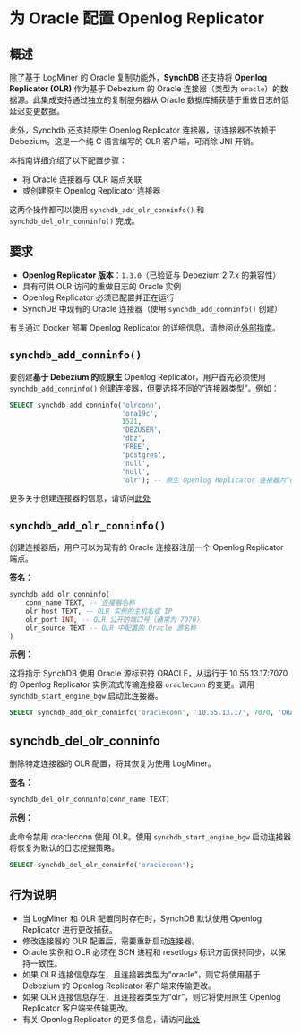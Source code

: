 # 为 Oracle 配置 Openlog Replicator

## **概述**

除了基于 LogMiner 的 Oracle 复制功能外，**SynchDB** 还支持将 **Openlog Replicator (OLR)** 作为基于 Debezium 的 Oracle 连接器（类型为 `oracle`）的数据源。此集成支持通过独立的复制服务器从 Oracle 数据库捕获基于重做日志的低延迟变更数据。

此外，Synchdb 还支持原生 Openlog Replicator 连接器，该连接器不依赖于 Debezium。这是一个纯 C 语言编写的 OLR 客户端，可消除 JNI 开销。

本指南详细介绍了以下配置步骤：

* 将 Oracle 连接器与 OLR 端点关联
* 或创建原生 Openlog Replicator 连接器

这两个操作都可以使用 `synchdb_add_olr_conninfo()` 和 `synchdb_del_olr_conninfo()` 完成。

## **要求**

- **Openlog Replicator 版本**：`1.3.0`（已验证与 Debezium 2.7.x 的兼容性）
- 具有可供 OLR 访问的重做日志的 Oracle 实例
- Openlog Replicator 必须已配置并正在运行
- SynchDB 中现有的 Oracle 连接器（使用 `synchdb_add_conninfo()` 创建）

有关通过 Docker 部署 Openlog Replicator 的详细信息，请参阅此[外部指南](https://highgo.atlassian.net/wiki/external/OTUzY2Q2OWFkNzUzNGVkM2EyZGIyMDE1YzVhMDdkNWE)。

## **`synchdb_add_conninfo()`**

要创建**基于 Debezium 的**或**原生** Openlog Replicator，用户首先必须使用 `synchdb_add_conninfo()` 创建连接器，但要选择不同的“连接器类型”。例如：

```sql
SELECT synchdb_add_conninfo('olrconn',
							'ora19c',
							1521,
							'DBZUSER',
							'dbz',
							'FREE',
							'postgres',
							'null',
							'null',
							'olr'); -- 原生 Openlog Replicator 连接器为“olr”，基于 Debezium 的 Openlog Replicator 连接器为“oracle”。

```

更多关于创建连接器的信息，请访问[此处](https://docs.synchdb.com/user-guide/create_a_connector/)

## **`synchdb_add_olr_conninfo()`**

创建连接器后，用户可以为现有的 Oracle 连接器注册一个 Openlog Replicator 端点。 

**签名：**

```sql
synchdb_add_olr_conninfo(
	conn_name TEXT, -- 连接器名称
	olr_host TEXT, -- OLR 实例的主机名或 IP
	olr_port INT, -- OLR 公开的端口号（通常为 7070）
	olr_source TEXT -- OLR 中配置的 Oracle 源名称
)
```

**示例：**

这将指示 SynchDB 使用 Oracle 源标识符 ORACLE，从运行于 10.55.13.17:7070 的 Openlog Replicator 实例流式传输连接器 `oracleconn` 的变更。调用 `synchdb_start_engine_bgw` 启动此连接器。

```sql
SELECT synchdb_add_olr_conninfo('oracleconn', '10.55.13.17', 7070, 'ORACLE');

```

## **synchdb_del_olr_conninfo**

删除特定连接器的 OLR 配置，将其恢复为使用 LogMiner。

**签名：**

```sql
synchdb_del_olr_conninfo(conn_name TEXT)

```

**示例：**

此命令禁用 oracleconn 使用 OLR。使用 `synchdb_start_engine_bgw` 启动连接器将恢复为默认的日志挖掘策略。

```sql
SELECT synchdb_del_olr_conninfo('oracleconn');

```

## **行为说明**

* 当 LogMiner 和 OLR 配置同时存在时，SynchDB 默认使用 Openlog Replicator 进行更改捕获。
* 修改连接器的 OLR 配置后，需要重新启动连接器。
* Oracle 实例和 OLR 必须在 SCN 进程和 resetlogs 标识方面保持同步，以保持一致性。
* 如果 OLR 连接信息存在，且连接器类型为“oracle”，则它将使用基于 Debezium 的 Openlog Replicator 客户端来传输更改。
* 如果 OLR 连接信息存在，且连接器类型为“olr”，则它将使用原生 Openlog Replicator 客户端来传输更改。
* 有关 Openlog Replicator 的更多信息，请访问[此处](https://github.com/bersler/OpenLogReplicator)